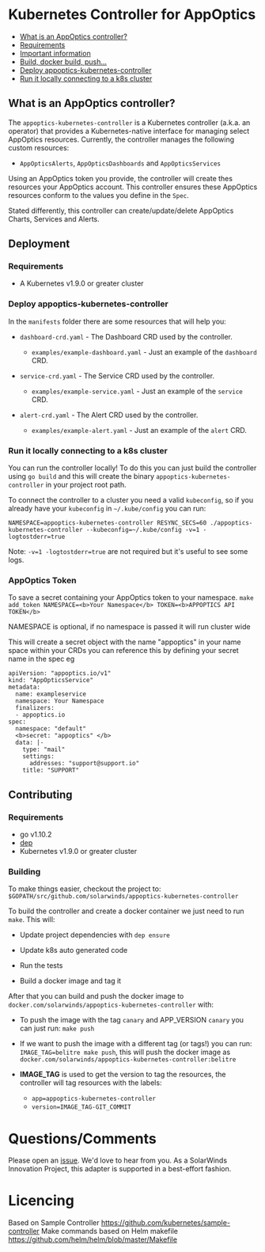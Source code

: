 
# Kubernetes Controller for AppOptics
 
* [What is an AppOptics controller?](#What_is_an_AppOptics_controller?)  
* [Requirements](#Requirements)  
* [Important information](#)  
* [Build, docker build, push...](#Build,-docker-build,-push...)  
* [Deploy appoptics-kubernetes-controller](#Deploy-appoptics-kubernetes-controller)  
* [Run it locally connecting to a k8s cluster](#Run-it-locally-connecting-to-a-k8s-cluster)  
  
## What is an AppOptics controller?  

The `appoptics-kubernetes-controller` is a Kubernetes controller (a.k.a. an operator) that provides a Kubernetes-native interface for managing select AppOptics resources. Currently, the controller manages the following custom resources:

- `AppOpticsAlerts`, `AppOpticsDashboards` and `AppOpticsServices`

Using an AppOptics token you provide, the controller will create thes resources your AppOptics account. This controller ensures these AppOptics resources conform to the values you define in the `Spec`.
  
Stated differently, this controller can create/update/delete AppOptics Charts, Services and Alerts.  

## Deployment
### Requirements
  
  * A Kubernetes v1.9.0 or greater cluster  
  
### Deploy appoptics-kubernetes-controller   
In the `manifests` folder there are some resources that will help you:  
   
  * `dashboard-crd.yaml` - The Dashboard CRD used by the controller.  
	  * `examples/example-dashboard.yaml` - Just an example of the `dashboard` CRD.  

  * `service-crd.yaml` - The Service CRD used by the controller.  
	  * `examples/example-service.yaml` - Just an example of the `service` CRD.  

  * `alert-crd.yaml` - The Alert CRD used by the controller.  
	  * `examples/example-alert.yaml` - Just an example of the `alert` CRD.  
  
### Run it locally connecting to a k8s cluster  
  
You can run the controller locally! To do this you can just build the controller using `go build` and this will create the binary `appoptics-kubernetes-controller` in your project root path.  
  
To connect the controller to a cluster you need a valid `kubeconfig`, so if you already have your `kubeconfig` in `~/.kube/config` you can run:  
  
```  
NAMESPACE=appoptics-kubernetes-controller RESYNC_SECS=60 ./appoptics-kubernetes-controller --kubeconfig=~/.kube/config -v=1 -logtostderr=true  
```  
  
Note: `-v=1 -logtostderr=true` are not required but it's useful to see some logs.

### AppOptics Token  
  To save a secret containing your AppOptics token to your namespace.
  `make add_token NAMESPACE=<b>Your Namespace</b> TOKEN=<b>APPOPTICS API TOKEN</b>`

  NAMESPACE is optional, if no namespace is passed it will run cluster wide

This will create a secret object with the name "appoptics" in your name space within your CRDs you can reference this by defining your secret name in the spec eg 
```
apiVersion: "appoptics.io/v1"  
kind: "AppOpticsService"
metadata:  
  name: exampleservice  
  namespace: Your Namespace  
  finalizers:  
  - appoptics.io  
spec:  
  namespace: "default"  
  <b>secret: "appoptics" </b> 
  data: |-  
    type: "mail"  
    settings:  
      addresses: "support@support.io"  
    title: "SUPPORT"
```

## Contributing
### Requirements  
  
  * go v1.10.2  
  * [dep](https://github.com/golang/dep)  
  * Kubernetes v1.9.0 or greater cluster

### Building
  
To make things easier, checkout the project to:  
`$GOPATH/src/github.com/solarwinds/appoptics-kubernetes-controller`
  
To build the controller and create a docker container we just need to run `make`. This will:  
  
  * Update project dependencies with `dep ensure`  
  
  * Update k8s auto generated code  
  
  * Run the tests  
  
  * Build a docker image and tag it    
  
After that you can build and push the docker image to `docker.com/solarwinds/appoptics-kubernetes-controller` with:
  
  * To push the image with the tag `canary` and APP_VERSION `canary` you can just run: `make push`  
  
  * If we want to push the image with a different tag (or tags!) you can run: `IMAGE_TAG=belitre make push`, this will push the docker image as `docker.com/solarwinds/appoptics-kubernetes-controller:belitre`
  
  * __IMAGE_TAG__ is used to get the version to tag the resources, the controller will tag resources with the labels:  
  
    * `app=appoptics-kubernetes-controller`  
    * `version=IMAGE_TAG-GIT_COMMIT`  
    
# Questions/Comments

Please open an [issue](/issues). We'd love to hear from you. As a SolarWinds Innovation Project, this adapter is supported in a best-effort fashion.

# Licencing
Based on Sample Controller https://github.com/kubernetes/sample-controller
Make commands based on Helm makefile https://github.com/helm/helm/blob/master/Makefile